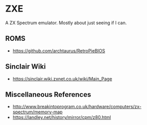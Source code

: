 # ZXE

A ZX Spectrum emulator. Mostly about just seeing if I can.

## ROMS

- https://github.com/archtaurus/RetroPieBIOS

## Sinclair Wiki

- https://sinclair.wiki.zxnet.co.uk/wiki/Main_Page

## Miscellaneous References

- http://www.breakintoprogram.co.uk/hardware/computers/zx-spectrum/memory-map
- https://landley.net/history/mirror/cpm/z80.html
